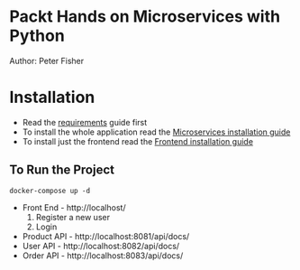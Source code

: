 # Packt Hands on Microservices with Python

Author: Peter Fisher

# Installation
- Read the [requirements](docs/install/requirements.md) guide first
- To install the whole application read the [Microservices installation guide](docs/install/microservices.md)
- To install just the frontend read the [Frontend installation guide](docs/install/frontend.md)


## To Run the Project
```shell script
docker-compose up -d 
```


* Front End - http://localhost/
  1) Register a new user
  2) Login
* Product API - http://localhost:8081/api/docs/
* User API - http://localhost:8082/api/docs/
* Order API - http://localhost:8083/api/docs/
 